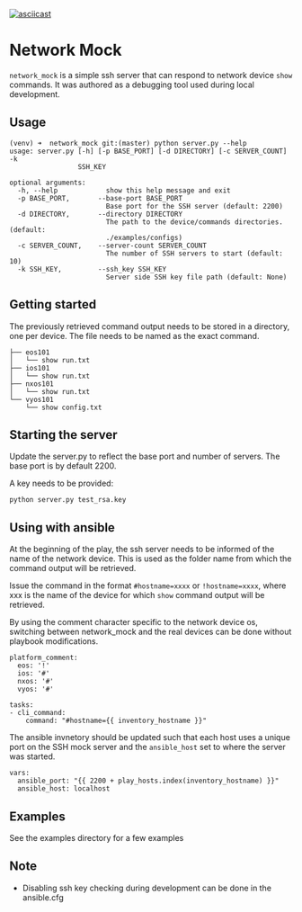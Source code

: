 [![asciicast](https://asciinema.org/a/6qAJ7eDSPknB45uqdfDaFH9x8.png)](https://asciinema.org/a/6qAJ7eDSPknB45uqdfDaFH9x8?speed=1.5&autoplay=1)

# Network Mock

`network_mock` is a simple ssh server that can respond to network device `show` commands. It was authored as a debugging tool used during local development.

## Usage

```
(venv) ➜  network_mock git:(master) python server.py --help
usage: server.py [-h] [-p BASE_PORT] [-d DIRECTORY] [-c SERVER_COUNT] -k
                 SSH_KEY

optional arguments:
  -h, --help            show this help message and exit
  -p BASE_PORT,       --base-port BASE_PORT
                        Base port for the SSH server (default: 2200)
  -d DIRECTORY,       --directory DIRECTORY
                        The path to the device/commands directories. (default:
                        ./examples/configs)
  -c SERVER_COUNT,    --server-count SERVER_COUNT
                        The number of SSH servers to start (default: 10)
  -k SSH_KEY,         --ssh_key SSH_KEY
                        Server side SSH key file path (default: None)

```

## Getting started

The previously retrieved command output needs to be stored in a directory, one per device. The file needs to be named as the exact command.

```
├── eos101
│   └── show run.txt
├── ios101
│   └── show run.txt
├── nxos101
│   └── show run.txt
└── vyos101
    └── show config.txt
```

## Starting the server

Update the server.py to reflect the base port and number of servers.
The base port is by default 2200.

A key needs to be provided:

```
python server.py test_rsa.key
```

## Using with ansible

At the beginning of the play, the ssh server needs to be informed of the name of the network device.  This is used as the folder name from which the command output will be retrieved.

Issue the command in the format `#hostname=xxxx` or `!hostname=xxxx`, where xxx is the name of the device for which `show` command output will be retrieved.

By using the comment character specific to the network device os, switching between network_mock and the real devices can be done without playbook modifications.

```
platform_comment:
  eos: '!'
  ios: '#'
  nxos: '#'
  vyos: '#'
```

```
tasks:
- cli_command:
    command: "#hostname={{ inventory_hostname }}"
```

The ansible invnetory should be updated such that each host uses a unique port on the SSH mock server and the `ansible_host` set to where the server was started.

```
vars:
  ansible_port: "{{ 2200 + play_hosts.index(inventory_hostname) }}"
  ansible_host: localhost
```
## Examples

See the examples directory for a few examples

## Note

- Disabling ssh key checking during development can be done in the ansible.cfg
